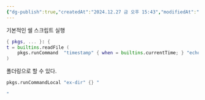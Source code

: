 ```yaml
---
{"dg-publish":true,"createdAt":"2024.12.27 금 오후 15:43","modifiedAt":"2025.03.06 목 오전 10:13","permalink":"/Dev/nix/file/","dgPassFrontmatter":true}
---
```



기본적인 쉘 스크립트 실행
```nix
{ pkgs, ... }: { 
t = builtins.readFile ( 
	pkgs.runCommand  "timestamp" { when = builtins.currentTime; } "echo -n `date -d @$when +%Y-%m-%d_%H-%M-%S` > $out" 
)
```

폴더링으로 할 수 있다.

```nix
pkgs.runCommandLocal "ex-dir" {} "
	
"
